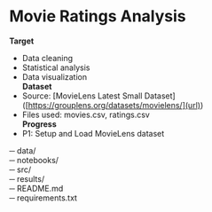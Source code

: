 # Movie Ratings Analysis

**Target**
  - Data cleaning
  - Statistical analysis
  - Data visualization <br>
**Dataset**
  - Source: [MovieLens Latest Small Dataset] ([https://grouplens.org/datasets/movielens/](url))
  - Files used: movies.csv, ratings.csv <br>
**Progress**
  - P1: Setup and Load MovieLens dataset <br>

─ data/                 
─ notebooks/            
─ src/                  
─ results/              
─ README.md             
─ requirements.txt      
